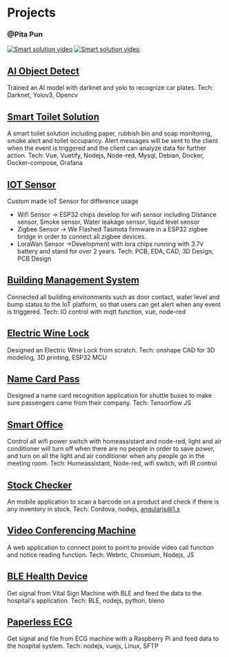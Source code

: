 # Projects
 
### @Pita Pun
[![Smart solution video](https://img.shields.io/twitter/url?label=LinkedIn&logo=LinkedIn&style=social&url=https%3A%2F%2Fwww.linkedin.com%2Fin%2Fpita-pun-27924966b%2F)](https://www.linkedin.com/in/pita-pun-27924966/)
[![Smart solution video](https://img.shields.io/twitter/url?label=WhatsApp&logo=WhatsApp&style=social&url=https%3A%2F%2Fapi.whatsapp.com%2Fsend%3Fphone%3D93866086%26text%3DPlease%2520Find%2520Me%2520if%2520You%2520Need)](https://wa.me/+85293866086?text=Hi%20Mr%20Pun)
 
## [AI Object Detect](AI%20Object%20Detect)
Trained an AI model with darknet and yolo to recognize car plates. 
Tech: Darknet, Yolov3, Opencv
 
## [Smart Toilet Solution](Smart%20Toilet%20Solution)
 
A smart toilet solution including paper, rubbish bin and soap monitoring, smoke alert and toilet occupancy.
Alert messages will be sent to the client when the event is triggered and the client can analyze data for further action.
Tech: Vue, Vuetify, Nodejs, Node-red, Mysql, Debian, Docker, Docker-compose, Grafana
 
## [IOT Sensor](IOT%20Sensor)
Custom made IoT Sensor for difference usage
- Wifi Sensor -> ESP32 chips develop for wifi sensor including Distance sensor, Smoke sensor, Water leakage sensor, liquid level sensor
- Zigbee Sensor -> We Flashed Tasmota firmware in a ESP32 zigbee bridge in order to connect all zigbee devices.
- LoraWan Sensor ->Development with lora chips running with 3.7v battery and stand for over 2 years.
Tech: PCB, EDA, CAD, 3D Design, PCB Design
 
## [Building Management System](Building%20Management%20System)
Connected all building environments such as door contact, water level and bump status to the IoT platform, so that users can get alert when any event is triggered.
Tech: IO control with mqtt function, vue, node-red
 
## [Electric Wine Lock](Electric%20Wine%20Lock)
Designed an Electric Wine Lock from scratch.
Tech: onshape CAD for 3D modeling, 3D printing, ESP32 MCU
 
## [Name Card Pass](Name%20Card%20Pass)
Designed a name card recognition application for shuttle buses to make sure passengers came from their company.
Tech: Tensorflow JS
 
## [Smart Office](Smart%20Office)
Control all wifi power switch with homeassistant and node-red, light and air conditioner will turn off when there are no people in order to save power, and turn on all the light and air conditioner when any people go in the meeting room.
Tech: Homeassistant, Node-red, wifi switch, wifi IR control
 
## [Stock Checker](Stock%20Checker)
An mobile application to scan a barcode on a product and check if there is any inventory in stock.
Tech: Cordova, nodejs, angularjs@1.x
 
## [Video Conferencing Machine](Video%20Conferencing%20Machine)
A web application to connect point to point to provide video call function and notice reading function.
Tech: Webrtc, Chromium, Nodejs, JS
 
## [BLE Health Device](BLE%20Health%20Device)
Get signal from Vital Sign Machine with BLE and feed the data to the hospital's application.
Tech: BLE, nodejs, python, bleno
 
## [Paperless ECG](Paperless%20ECG)
Get signal and file from ECG machine with a Raspberry Pi and feed data to the hospital system.
Tech: nodejs, vuejs, Linux, SFTP

